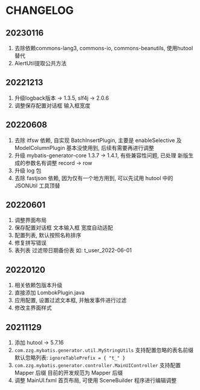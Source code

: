 # CHANGELOG
## 20230116

1. 去除依赖commons-lang3, commons-io, commons-beanutils, 使用hutool替代
2. AlertUtil提取公共方法

## 20221213

1. 升级logback版本 -> 1.3.5, slf4j -> 2.0.6
2. 调整保存配置对话框 输入框宽度

## 20220608

1. 去除 itfsw 依赖, 自实现 BatchInsertPlugin, 主要是 enableSelective 及 ModelColumnPlugin 基本没使用到, 后续有需要再进行调整
2. 升级 mybatis-generator-core 1.3.7 -> 1.4.1, 有些兼容性问题, 已处理
   新版生成的参数名有调整 record -> row
3. 升级 log 包
4. 去除 fastjson 依赖, 因为仅有一个地方用到, 可以先试用 hutool 中的 JSONUtil 工具顶替

## 20220601

1. 调整界面布局
2. 保存配置对话框 文本输入框 宽度自动适配
3. 配置列表, 默认按照名称排序
4. 修复拼写错误
5. 表列表 过滤带日期备份表 如: t_user_2022-06-01

## 20220120

1. 相关依赖包版本升级
2. 直接添加 LombokPlugin.java
3. 应用配置, 设置过滤文本框, 并触发事件进行过滤
4. 修改主界面样式

## 20211129

1. 添加 hutool -> 5.7.16
2. `com.zzg.mybatis.generator.util.MyStringUtils` 支持配置忽略的表名前缀
   默认忽略列表: `ignoreTablePrefix = { "t_" }`
3. `com.zzg.mybatis.generator.controller.MainUIController` 支持配置 Mapper 后缀
   目前的开发规范为 Mapper 后缀
4. 调整 MainUI.fxml 首页布局, 可使用 SceneBuilder 程序进行编辑调整
